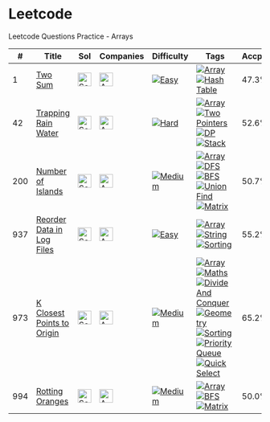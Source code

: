 # Leetcode
Leetcode Questions Practice - Arrays

|#|Title|Sol|Companies|Difficulty|Tags|Accptce|Likes|
| - | - | - | - | - |  - | - | - |
|1|[Two Sum](https://leetcode.com/problems/two-sum/)|[<img src="https://edent.github.io/SuperTinyIcons/images/svg/github.svg" width="27" title="Solution" />](https://github.com/yvrakesh/Leetcode/tree/main/code/0001-Two-Sum)|[<img src="https://edent.github.io/SuperTinyIcons/images/svg/amazon.svg" width="27" title="Amazon" />](https://github.com/yvrakesh/Leetcode/tree/main/company/Amazon)|[![Easy](https://img.shields.io/badge/-Easy-brightgreen)](https://github.com/yvrakesh/Leetcode/tree/main/difficulty/Easy)|[![Array](https://img.shields.io/badge/-Array-blue)](https://github.com/yvrakesh/Leetcode/tree/main/tag/Array) [![Hash Table](https://img.shields.io/badge/-Hash%20Table-blue)](https://github.com/yvrakesh/Leetcode/tree/main/tag/Hash-Table)|47.3%|96.8%|
|42|[Trapping Rain Water](https://leetcode.com/problems/trapping-rain-water/)|[<img src="https://edent.github.io/SuperTinyIcons/images/svg/github.svg" width="27" title="Solution" />](https://github.com/yvrakesh/Leetcode/tree/main/code/0042-Trapping-Rain-Water)|[<img src="https://edent.github.io/SuperTinyIcons/images/svg/amazon.svg" width="27" title="Amazon" />](https://github.com/yvrakesh/Leetcode/tree/main/company/Amazon)|[![Hard](https://img.shields.io/badge/-Hard-red)](https://github.com/yvrakesh/Leetcode/tree/main/difficulty/Hard)|[![Array](https://img.shields.io/badge/-Array-blue)](https://github.com/yvrakesh/Leetcode/tree/main/tag/Array) [![Two Pointers](https://img.shields.io/badge/-Two%20Pointers-blue)](https://github.com/yvrakesh/Leetcode/tree/main/tag/Two-Pointers) [![DP](https://img.shields.io/badge/-DP-blue)](https://github.com/yvrakesh/Leetcode/tree/main/tag/DP) [![Stack](https://img.shields.io/badge/-Stack-blue)](https://github.com/yvrakesh/Leetcode/tree/main/tag/Stack)|52.6%|98.6%|
|200|[Number of Islands](https://leetcode.com/problems/number-of-islands/)|[<img src="https://edent.github.io/SuperTinyIcons/images/svg/github.svg" width="27" title="Solution" />](https://github.com/yvrakesh/Leetcode/tree/main/code/0200-Number-Of-Islands)|[<img src="https://edent.github.io/SuperTinyIcons/images/svg/amazon.svg" width="27" title="Amazon" />](https://github.com/yvrakesh/Leetcode/tree/main/company/Amazon)|[![Medium](https://img.shields.io/badge/-Medium-orange)](https://github.com/yvrakesh/Leetcode/tree/main/difficulty/Medium)|[![Array](https://img.shields.io/badge/-Array-blue)](https://github.com/yvrakesh/Leetcode/tree/main/tag/Array) [![DFS](https://img.shields.io/badge/-DFS-blue)](https://github.com/yvrakesh/Leetcode/tree/main/tag/DFS) [![BFS](https://img.shields.io/badge/-BFS-blue)](https://github.com/yvrakesh/Leetcode/tree/main/tag/BFS) [![Union Find](https://img.shields.io/badge/-Union%20Find-blue)](https://github.com/yvrakesh/Leetcode/tree/main/tag/Union-Find) [![Matrix](https://img.shields.io/badge/-Matrix-blue)](https://github.com/yvrakesh/Leetcode/tree/main/tag/Matrix)|50.7%|97.3%|
|937|[Reorder Data in Log Files](https://leetcode.com/problems/reorder-data-in-log-files/)|[<img src="https://edent.github.io/SuperTinyIcons/images/svg/github.svg" width="27" title="Solution" />](https://github.com/yvrakesh/Leetcode/tree/main/code/0937-Reorder-Data-In-Log-Files)|[<img src="https://edent.github.io/SuperTinyIcons/images/svg/amazon.svg" width="27" title="Amazon" />](https://github.com/yvrakesh/Leetcode/tree/main/company/Amazon)|[![Easy](https://img.shields.io/badge/-Easy-brightgreen)](https://github.com/yvrakesh/Leetcode/tree/main/difficulty/Easy)|[![Array](https://img.shields.io/badge/-Array-blue)](https://github.com/yvrakesh/Leetcode/tree/main/tag/Array) [![String](https://img.shields.io/badge/-String-blue)](https://github.com/yvrakesh/Leetcode/tree/main/tag/String) [![Sorting](https://img.shields.io/badge/-Sorting-blue)](https://github.com/yvrakesh/Leetcode/tree/main/tag/Sorting)|55.2%|28.0%|
|973|[K Closest Points to Origin](https://leetcode.com/problems/k-closest-points-to-origin/)|[<img src="https://edent.github.io/SuperTinyIcons/images/svg/github.svg" width="27" title="Solution" />](https://github.com/yvrakesh/Leetcode/tree/main/code/0973-K-Closest-Points-To-Origin)|[<img src="https://edent.github.io/SuperTinyIcons/images/svg/amazon.svg" width="27" title="Amazon" />](https://github.com/yvrakesh/Leetcode/tree/main/company/Amazon)|[![Medium](https://img.shields.io/badge/-Medium-orange)](https://github.com/yvrakesh/Leetcode/tree/main/difficulty/Medium)|[![Array](https://img.shields.io/badge/-Array-blue)](https://github.com/yvrakesh/Leetcode/tree/main/tag/Array) [![Maths](https://img.shields.io/badge/-Maths-blue)](https://github.com/yvrakesh/Leetcode/tree/main/tag/Maths) [![Divide And Conquer](https://img.shields.io/badge/-Divide%20and%20Conquer-blue)](https://github.com/yvrakesh/Leetcode/tree/main/tag/Divide-and-Conquer) [![Geometry](https://img.shields.io/badge/-Geometry-blue)](https://github.com/yvrakesh/Leetcode/tree/main/tag/Geometry) [![Sorting](https://img.shields.io/badge/-Sorting-blue)](https://github.com/yvrakesh/Leetcode/tree/main/tag/Sorting) [![Priority Queue](https://img.shields.io/badge/-Priority%20Queue-blue)](https://github.com/yvrakesh/Leetcode/tree/main/tag/Priority-Queue) [![Quick Select](https://img.shields.io/badge/-Quick%20Select-blue)](https://github.com/yvrakesh/Leetcode/tree/main/tag/Quick-Select)|65.2%|95.4%|
|994|[Rotting Oranges](https://leetcode.com/problems/rotting-oranges/)|[<img src="https://edent.github.io/SuperTinyIcons/images/svg/github.svg" width="27" title="Solution" />](https://github.com/yvrakesh/Leetcode/tree/main/code/0994-Rotting-Oranges)|[<img src="https://edent.github.io/SuperTinyIcons/images/svg/amazon.svg" width="27" title="Amazon" />](https://github.com/yvrakesh/Leetcode/tree/main/company/Amazon)|[![Medium](https://img.shields.io/badge/-Medium-orange)](https://github.com/yvrakesh/Leetcode/tree/main/difficulty/Medium)|[![Array](https://img.shields.io/badge/-Array-blue)](https://github.com/yvrakesh/Leetcode/tree/main/tag/Array) [![BFS](https://img.shields.io/badge/-BFS-blue)](https://github.com/yvrakesh/Leetcode/tree/main/tag/BFS) [![Matrix](https://img.shields.io/badge/-Matrix-blue)](https://github.com/yvrakesh/Leetcode/tree/main/tag/Matrix)|50.0%|94.6%|